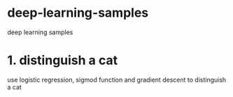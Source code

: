 # deep-learning-samples
deep learning samples
# 1. distinguish a cat 
use logistic regression, sigmod function and gradient descent to distinguish a cat
